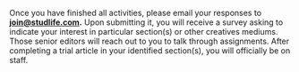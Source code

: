 Once you have finished all activities, please email your responses to **join@studlife.com.** Upon submitting it, you will receive a survey asking to indicate your interest in particular section(s) or other creatives mediums. Those senior editors will reach out to you to talk through assignments. After completing a trial article in your identified section(s), you will officially be on staff. 

